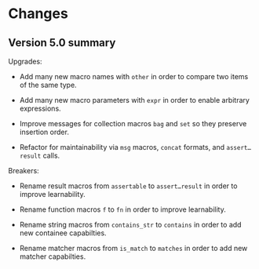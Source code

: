 # Changes


## Version 5.0 summary

Upgrades:

* Add many new macro names with `other` in order to compare two items of the same type.

* Add many new macro parameters with `expr` in order to enable arbitrary expressions.

* Improve messages for collection macros `bag` and `set` so they preserve insertion order.

* Refactor for maintainability via `msg` macros, `concat` formats, and `assert…result` calls.

Breakers:

  * Rename result macros from `assertable` to `assert…result` in order to improve learnability.

  * Rename function macros `f` to `fn` in order to improve learnability.

  * Rename string macros from `contains_str` to `contains` in order to add new containee capabilties.

  * Rename matcher macros from `is_match` to `matches` in order to add new matcher capabilties.
